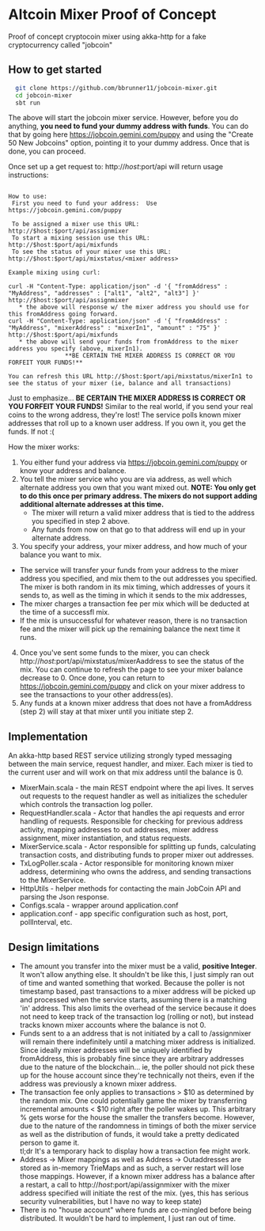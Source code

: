 # Altcoin Mixer Proof of Concept
Proof of concept cryptocoin mixer using akka-http for a fake cryptocurrency called "jobcoin"


## How to get started

```bash
  git clone https://github.com/bbrunner11/jobcoin-mixer.git
  cd jobcoin-mixer
  sbt run
```
The above will start the jobcoin mixer service.  However, before you do anything, **you need to fund your dummy address with funds**.  You can do that by going here https://jobcoin.gemini.com/puppy and using the "Create 50 New Jobcoins" option, pointing it to your dummy address.  Once that is done, you can proceed.

Once set up a get request to: http://$host:$port/api will return usage instructions:
```All mixers are operational.

How to use:
 First you need to fund your address:  Use https://jobcoin.gemini.com/puppy

 To be assigned a mixer use this URL: http://$host:$port/api/assignmixer
 To start a mixing session use this URL: http://$host:$port/api/mixfunds
 To see the status of your mixer use this URL: http://$host:$port/api/mixstatus/<mixer address>

Example mixing using curl:

curl -H "Content-Type: application/json" -d '{ "fromAddress" : "MyAddress", "addresses" : ["alt1", "alt2", "alt3"] }' http://$host:$port/api/assignmixer
   * the above will response w/ the mixer address you should use for this fromAddress going forward.
curl -H "Content-Type: application/json" -d '{ "fromAddress" : "MyAddress", "mixerAddress" : "mixerIn1", "amount" : "75" }' http://$host:$port/api/mixfunds
   * the above will send your funds from fromAddress to the mixer address you specify (above, mixerIn1).
                **BE CERTAIN THE MIXER ADDRESS IS CORRECT OR YOU FORFEIT YOUR FUNDS!**

You can refresh this URL http://$host:$port/api/mixstatus/mixerIn1 to see the status of your mixer (ie, balance and all transactions)
```
Just to emphasize... **BE CERTAIN THE MIXER ADDRESS IS CORRECT OR YOU FORFEIT YOUR FUNDS!**
Similar to the real world, if you send your real coins to the wrong address, they're lost!
The service polls known mixer addresses that roll up to a known user address.  If you own it, you get the funds.  If not :(

How the mixer works:
1. You either fund your address via https://jobcoin.gemini.com/puppy or know your address and balance.
2. You tell the mixer service who you are via address, as well which alternate address you own that you want mixed out.  **NOTE: You only get to do this once per primary address.  The mixers do not support adding additional alternate addresses at this time.**
   * The mixer will return a valid mixer address that is tied to the address you specified in step 2 above.
   * Any funds from now on that go to that address will end up in your alternate address.
3.  You specify your address, your mixer address, and how much of your balance you want to mix.
   * The service will transfer your funds from your address to the mixer address you specified, and mix them to the out addresses you specified.  The mixer is both random in its mix timing, which addresses of yours it sends to, as well as the timing in which it sends to the mix addresses,
   * The mixer charges a transaction fee per mix which will be deducted at the time of a successfl mix.
   * If the mix is unsuccessful for whatever reason, there is no transaction fee and the mixer will pick up the remaining balance the next time it runs.
4.  Once you've sent some funds to the mixer, you can check http://$host:$port/api/mixstatus/mixerAaddress to see the status of the mix.  You can continue to refresh the page to see your mixer balance decrease to 0.  Once done, you can return to https://jobcoin.gemini.com/puppy and click on your mixer address to see the transactions to your other address(es).
5.  Any funds at a known mixer address that does not have a fromAddress (step 2) will stay at that mixer until you initiate step 2.
## Implementation
An akka-http based REST service utilizing strongly typed messaging between the main service, request handler, and mixer.  Each mixer is tied to the current user and will work on that mix address until the balance is 0.

* MixerMain.scala - the main REST endpoint where the api lives.  It serves out requests to the request handler as well as initializes the scheduler which controls the transaction log poller.
* RequestHandler.scala - Actor that handles the api requests and error handling of requests.  Responsible for checking for previous address activity, mapping addresses to out addresses, mixer address assignment, mixer instantiation, and status requests.   
* MixerService.scala - Actor responsible for splitting up funds, calculating transaction costs, and distributing funds to proper mixer out addresses.
* TxLogPoller.scala - Actor responsible for monitoring known mixer address, determining who owns the address, and sending transactions to the MixerService.
* HttpUtils - helper methods for contacting the main JobCoin API and parsing the Json response.
* Configs.scala - wrapper around application.conf
* application.conf - app specific configuration such as host, port, pollInterval, etc.


## Design limitations
* The amount you transfer into the mixer must be a valid, **positive Integer**.  It won't allow anything else. It shouldn't be like this, I just simply ran out of time and wanted something that worked.  Because the poller is not timestamp based, past transactions to a mixer address will be picked up and processed when the service starts, assuming there is a matching 'in' address.  This also limits the overhead of the service because it does not need to keep track of the transaction log (rolling or not), but instead tracks known mixer accounts where the balance is not 0.
* Funds sent to a an address that is not initiated by a call to /assignmixer will remain there indefinitely until a matching mixer address is initialized.  Since ideally mixer addresses will be uniquely identified by fromAddress, this is probably fine since they are arbitrary addresses due to the nature of the blockchain... ie, the poller should not pick these up for the house account since they're technically not theirs, even if the address was previously a known mixer address.  
* The transaction fee only applies to transactions > $10 as determined by the random mix.  One could potentially game the mixer by transferring incremental amounts < $10 right after the poller wakes up.  This arbitrary % gets worse for the house the smaller the transfers become.  However, due to the nature of the randomness in timings of both the mixer service as well as the distribution of funds, it would take a pretty dedicated person to game it.  
  tl;dr It's a temporary hack to display how a transaction fee might work.
* Address -> Mixer mappings as well as Address -> Outaddresses are stored as in-memory TrieMaps and as such, a server restart will lose those mappings.  However, if a known mixer address has a balance after a restart, a call to http://$host:$port/api/assignmixer with the mixer address specified will initiate the rest of the mix.  (yes, this has serious security vulnerabilities, but I have no way to keep state)
* There is no "house account" where funds are co-mingled before being distributed.  It wouldn't be hard to implement, I just ran out of time.
